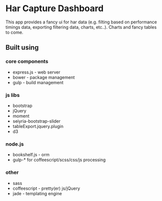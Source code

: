 # Har Capture Dashboard

This app provides a fancy ui for har data (e.g. filting based on performance timings data, exporting filtering data, charts, etc..). Charts and fancy tables to come.

## Built using

### core components
- express.js - web server
- bower - package management 
- gulp - build management

### js libs
- bootstrap
- jQuery
- moment
- seiyria-bootstrap-slider
- tableExport.jquery.plugin
- d3
    
### node.js
- bookshelf.js - orm
- gulp-* for coffeescript/scss/css/js processing

### other
- sass
- coffeescript - pretty(er) js/jQuery
- jade - templating engine
